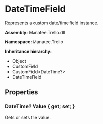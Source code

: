 # DateTimeField

Represents a custom date/time field instance.

**Assembly:** Manatee.Trello.dll

**Namespace:** Manatee.Trello

**Inheritance hierarchy:**

- Object
- CustomField
- CustomField&lt;DateTime?&gt;
- DateTimeField

## Properties

### DateTime? Value { get; set; }

Gets or sets the value.

